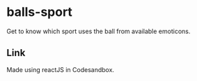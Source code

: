 # balls-sport

Get to know which sport uses the ball from available emoticons.

## Link []()

Made using reactJS in Codesandbox.
